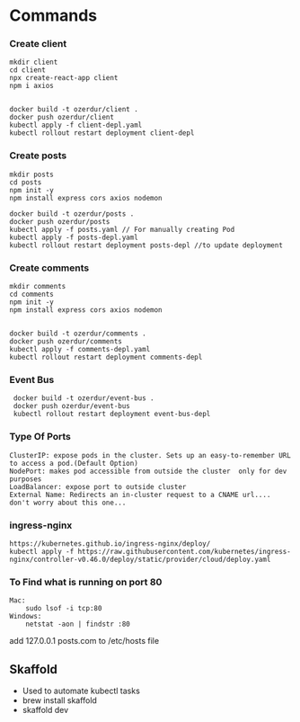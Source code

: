# Commands

### Create client

    mkdir client
    cd client
    npx create-react-app client
    npm i axios


    docker build -t ozerdur/client .
    docker push ozerdur/client
    kubectl apply -f client-depl.yaml
    kubectl rollout restart deployment client-depl

### Create posts

    mkdir posts
    cd posts
    npm init -y
    npm install express cors axios nodemon

    docker build -t ozerdur/posts .
    docker push ozerdur/posts
    kubectl apply -f posts.yaml // For manually creating Pod
    kubectl apply -f posts-depl.yaml
    kubectl rollout restart deployment posts-depl //to update deployment

### Create comments

    mkdir comments
    cd comments
    npm init -y
    npm install express cors axios nodemon


    docker build -t ozerdur/comments .
    docker push ozerdur/comments
    kubectl apply -f comments-depl.yaml
    kubectl rollout restart deployment comments-depl

### Event Bus

     docker build -t ozerdur/event-bus .
     docker push ozerdur/event-bus
     kubectl rollout restart deployment event-bus-depl

### Type Of Ports

    ClusterIP: expose pods in the cluster. Sets up an easy-to-remember URL to access a pod.(Default Option)
    NodePort: makes pod accessible from outside the cluster  only for dev purposes
    LoadBalancer: expose port to outside cluster
    External Name: Redirects an in-cluster request to a CNAME url.... don't worry about this one...

### ingress-nginx

    https://kubernetes.github.io/ingress-nginx/deploy/
    kubectl apply -f https://raw.githubusercontent.com/kubernetes/ingress-nginx/controller-v0.46.0/deploy/static/provider/cloud/deploy.yaml

### To Find what is running on port 80

    Mac:
        sudo lsof -i tcp:80
    Windows:
        netstat -aon | findstr :80

add 127.0.0.1 posts.com to /etc/hosts file

## Skaffold

- Used to automate kubectl tasks
- brew install skaffold
- skaffold dev

